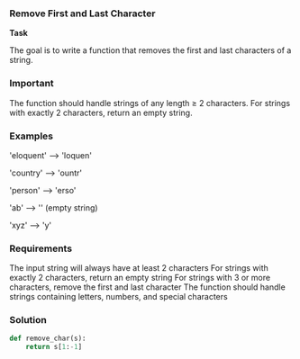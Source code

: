 ### Remove First and Last Character
**Task**

The goal is to write a function that removes the first and last characters of a string.

### **Important**

The function should handle strings of any length ≥ 2 characters. For strings with exactly 2 characters, return an empty string.

### **Examples** 

'eloquent' --> 'loquen'

'country'  --> 'ountr' 

'person'   --> 'erso'

'ab'       --> '' (empty string)

'xyz'      --> 'y'

### **Requirements**

The input string will always have at least 2 characters
For strings with exactly 2 characters, return an empty string
For strings with 3 or more characters, remove the first and last character
The function should handle strings containing letters, numbers, and special characters

### Solution
```Python
def remove_char(s):
    return s[1:-1]
```

